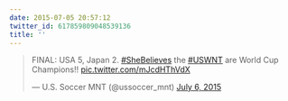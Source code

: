 ```yaml
---
date: 2015-07-05 20:57:12
twitter_id: 617859809048539136
title: ''
---
```


<blockquote class="twitter-tweet"><p lang="en" dir="ltr">FINAL: USA 5, Japan 2. <a href="https://twitter.com/hashtag/SheBelieves?src=hash&amp;ref_src=twsrc%5Etfw">#SheBelieves</a> the <a href="https://twitter.com/hashtag/USWNT?src=hash&amp;ref_src=twsrc%5Etfw">#USWNT</a> are World Cup Champions!! <a href="http://t.co/mJcdHThVdX">pic.twitter.com/mJcdHThVdX</a></p>&mdash; U.S. Soccer MNT (@ussoccer_mnt) <a href="https://twitter.com/ussoccer_mnt/status/617858632550584320?ref_src=twsrc%5Etfw">July 6, 2015</a></blockquote>
<script async src="https://platform.twitter.com/widgets.js" charset="utf-8"></script>
